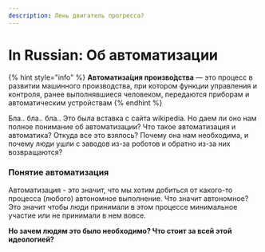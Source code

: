 ```yaml
---
description: Лень двигатель прогресса?
---
```


# In Russian: Об автоматизации

{% hint style="info" %}
**Автоматиза́ция произво́дства** — это процесс в развитии машинного производства, при котором функции управления и контроля, ранее выполнявшиеся человеком, передаются приборам и автоматическим устройствам
{% endhint %}

Бла.. бла.. бла.. Это была вставка с сайта wikipedia. Но даем ли оно нам полное понимание об автоматизации? Что такое автоматизация и автоматика?  Откуда все это взялось? Почему она нам необходима, и почему люди ушли с заводов из-за роботов и обратно из-за них возвращаются?&#x20;

### Понятие автоматизация

Автоматизация - это значит, что мы хотим добиться от какого-то процесса (любого) автономное выполнение. Что значит автономное? Это значит чтобы люди принимали в этом процессе минимальное участие или не принимали в нем вовсе.&#x20;

**Но зачем людям это было необходимо? Что стоит за всей этой идеологией?**

